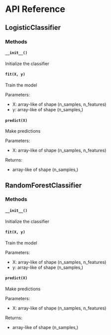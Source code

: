 # API Reference

## LogisticClassifier

### Methods

#### `__init__()`
Initialize the classifier

#### `fit(X, y)`
Train the model

Parameters:
- X: array-like of shape (n_samples, n_features)
- y: array-like of shape (n_samples,)

#### `predict(X)`
Make predictions

Parameters:
- X: array-like of shape (n_samples, n_features)

Returns:
- array-like of shape (n_samples,)

## RandomForestClassifier

### Methods

#### `__init__()`
Initialize the classifier

#### `fit(X, y)`
Train the model

Parameters:
- X: array-like of shape (n_samples, n_features)
- y: array-like of shape (n_samples,)

#### `predict(X)`
Make predictions

Parameters:
- X: array-like of shape (n_samples, n_features)

Returns:
- array-like of shape (n_samples,)

